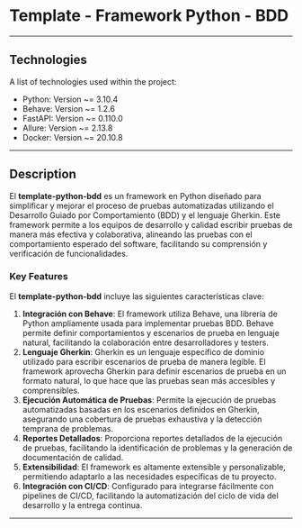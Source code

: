 # Template - Framework Python - BDD

---
## Technologies
A list of technologies used within the project:
- Python: Version ~= 3.10.4
- Behave: Version ~= 1.2.6
- FastAPI: Version ~= 0.110.0
- Allure: Version ~= 2.13.8
- Docker: Version ~= 20.10.8
---
## Description
El **template-python-bdd** es un framework en Python diseñado para simplificar y mejorar el proceso de pruebas automatizadas utilizando el Desarrollo Guiado por Comportamiento (BDD) y el lenguaje Gherkin. Este framework permite a los equipos de desarrollo y calidad escribir pruebas de manera más efectiva y colaborativa, alineando las pruebas con el comportamiento esperado del software, facilitando su comprensión y verificación de funcionalidades.

### Key Features
El **template-python-bdd** incluye las siguientes características clave:
1. **Integración con Behave**: El framework utiliza Behave, una librería de Python ampliamente usada para implementar pruebas BDD. Behave permite definir comportamientos y escenarios de prueba en lenguaje natural, facilitando la colaboración entre desarrolladores y testers.
2. **Lenguaje Gherkin**: Gherkin es un lenguaje específico de dominio utilizado para escribir escenarios de prueba de manera legible. El framework aprovecha Gherkin para definir escenarios de prueba en un formato natural, lo que hace que las pruebas sean más accesibles y comprensibles.
3. **Ejecución Automática de Pruebas**: Permite la ejecución de pruebas automatizadas basadas en los escenarios definidos en Gherkin, asegurando una cobertura de pruebas exhaustiva y la detección temprana de problemas.
4. **Reportes Detallados**: Proporciona reportes detallados de la ejecución de pruebas, facilitando la identificación de problemas y la generación de documentación de calidad.
5. **Extensibilidad**: El framework es altamente extensible y personalizable, permitiendo adaptarlo a las necesidades específicas de tu proyecto.
6. **Integración con CI/CD**: Configurado para integrarse fácilmente con pipelines de CI/CD, facilitando la automatización del ciclo de vida del desarrollo y la entrega continua.
---